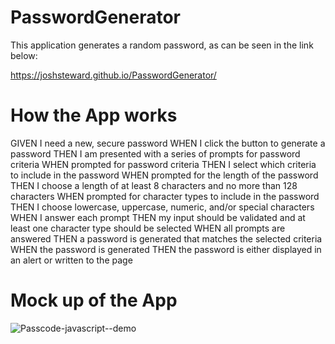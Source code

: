 # PasswordGenerator
This application generates a random password, as can be seen in the link below: 

https://joshsteward.github.io/PasswordGenerator/

<h1> How the App works </h1>

GIVEN I need a new, secure password
WHEN I click the button to generate a password
THEN I am presented with a series of prompts for password criteria
WHEN prompted for password criteria
THEN I select which criteria to include in the password
WHEN prompted for the length of the password
THEN I choose a length of at least 8 characters and no more than 128 characters
WHEN prompted for character types to include in the password
THEN I choose lowercase, uppercase, numeric, and/or special characters
WHEN I answer each prompt
THEN my input should be validated and at least one character type should be selected
WHEN all prompts are answered
THEN a password is generated that matches the selected criteria
WHEN the password is generated
THEN the password is either displayed in an alert or written to the page

<h1> Mock up of the App </h1>

![Passcode-javascript--demo](https://user-images.githubusercontent.com/73278132/100958053-b89ef800-356f-11eb-9b8a-86dd6f1a196f.png)

